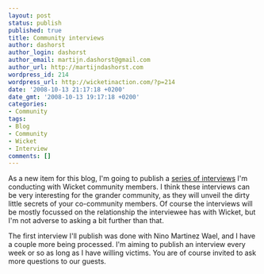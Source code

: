 ```yaml
---
layout: post
status: publish
published: true
title: Community interviews
author: dashorst
author_login: dashorst
author_email: martijn.dashorst@gmail.com
author_url: http://martijndashorst.com
wordpress_id: 214
wordpress_url: http://wicketinaction.com/?p=214
date: '2008-10-13 21:17:18 +0200'
date_gmt: '2008-10-13 19:17:18 +0200'
categories:
- Community
tags:
- Blog
- Community
- Wicket
- Interview
comments: []
---
```

<p>As a new item for this blog, I&#039;m going to publish a <a href="http://wicketinaction.com/tag/interview">series of interviews</a> I&#039;m conducting with Wicket community members. I think these interviews can be very interesting for the grander community, as they will unveil the dirty little secrets of your co-community members. Of course the interviews will be mostly focussed on the relationship the interviewee has with Wicket, but I&#039;m not adverse to asking a bit further than that.</p>
<div style="display: none"><a href='http://essaysonline1.com/' title='order essay'>order essay</a></div>
<p>The first interview I&#039;ll publish was done with Nino Martinez Wael, and I have a couple more being processed. I&#039;m aiming to publish an interview every week or so as long as I have willing victims. You are of course invited to ask more questions to our guests.
<div style="display: none">zp8497586rq</div>
